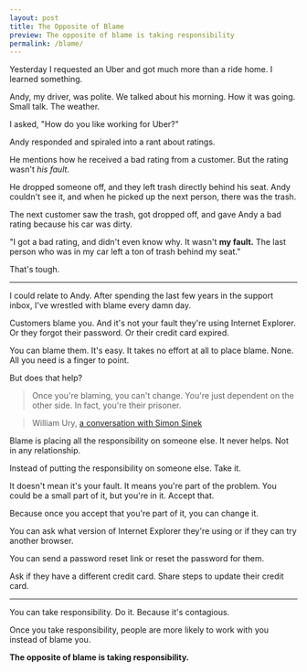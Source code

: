```yaml
---
layout: post
title: The Opposite of Blame
preview: The opposite of blame is taking responsibility
permalink: /blame/
---
```


Yesterday I requested an Uber and got much more than a ride home. I learned something.  

Andy, my driver, was polite. We talked about his morning. How it was going. Small talk. The weather. 

I asked, "How do you like working for Uber?" 

Andy responded and spiraled into a rant about ratings. 

He mentions how he received a bad rating from a customer. But the rating wasn't *his fault*. 

He dropped someone off, and they left trash directly behind his seat. Andy couldn't see it, and when he picked up the next person, there was the trash.  

The next customer saw the trash, got dropped off, and gave Andy a bad rating because his car was dirty. 

"I got a bad rating, and didn't even know why. It wasn't **my fault.** The last person who was in my car left a ton of trash behind my seat."

That's tough. 

* * * 

I could relate to Andy. After spending the last few years in the support inbox, I've wrestled with blame every damn day. 

Customers blame you. And it's not your fault they're using Internet Explorer. Or they forgot their password. Or their credit card expired. 

You can blame them. It's easy. It takes no effort at all to place blame. None. All you need is a finger to point. 

But does that help? 

> Once you're blaming, you can't change. You're just dependent on the other side. In fact, you're their prisoner.

> William Ury, [a conversation with Simon Sinek](http://people.hotdogsandeggs.com/william-ury/)

Blame is placing all the responsibility on someone else. It never helps. Not in any relationship. 

Instead of putting the responsibility on someone else. Take it. 

It doesn't mean it's your fault. It means you're part of the problem. You could be a small part of it, but you're in it. Accept that. 

Because once you accept that you're part of it, you can change it. 

You can ask what version of Internet Explorer they're using or if they can try another browser. 

You can send a password reset link or reset the password for them. 

Ask if they have a different credit card. Share steps to update their credit card. 

* * * 

You can take responsibility. Do it. Because it's contagious. 

Once you take responsibility, people are more likely to work with you instead of blame you. 

**The opposite of blame is taking responsibility.**

